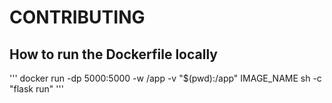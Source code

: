 # CONTRIBUTING

## How to run the Dockerfile locally


'''
docker run -dp 5000:5000 -w /app -v "$(pwd):/app" IMAGE_NAME sh -c "flask run"
'''
